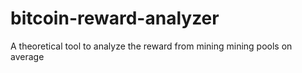 # bitcoin-reward-analyzer
A theoretical tool to analyze the reward from mining mining pools on average
